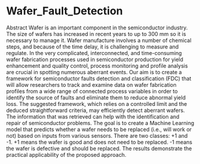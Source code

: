 # Wafer_Fault_Detection
Abstract
 Wafer is an important component in the semiconductor industry. The size of wafers has increased in recent years to up to 300 mm so it is necessary to manage it. Wafer manufacture involves a number of chemical steps, and because of the time delay, it is challenging to measure and regulate. In the very complicated, interconnected, and time-consuming wafer fabrication processes used in semiconductor production for yield enhancement and quality control, process monitoring and profile analysis are crucial in spotting numerous aberrant events. Our aim is to create a framework for semiconductor faults detection and classification (FDC) that will allow researchers to track and examine data on wafer fabrication profiles from a wide range of connected process variables in order to identify the source of faults and eliminate them to reduce abnormal yield loss. The suggested framework, which relies on a controlled limit and the deduced straightforward criteria, may efficiently detect aberrant wafers. The information that was retrieved can help with the identification and repair of semiconductor problems. The goal is to create a Machine Learning model that predicts whether a wafer needs to be replaced (i.e., will work or not) based on inputs from various sensors. There are two classes: +1 and -1. +1 means the wafer is good and does not need to be replaced. -1 means the wafer is defective and should be replaced. The results demonstrate the practical applicability of the proposed approach.
